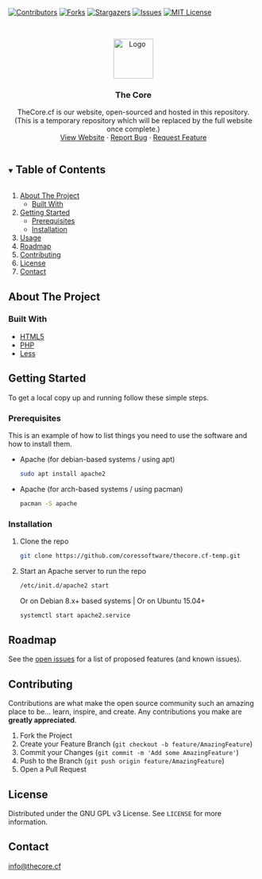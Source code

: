 [![Contributors][contributors-shield]][contributors-url]
[![Forks][forks-shield]][forks-url]
[![Stargazers][stars-shield]][stars-url]
[![Issues][issues-shield]][issues-url]
[![MIT License][license-shield]][license-url]




<!-- PROJECT LOGO -->
<br />
<p align="center">
  <a href="https://github.com/coressoftware/">
    <img src="favicon.png" alt="Logo" width="80" height="80">
  </a>

  <h3 align="center">The Core</h3>

  <p align="center">
    TheCore.cf is our website, open-sourced and hosted in this repository. (This is a temporary repository which will be replaced by the full website once complete.)
    <br />
    <a href="https://thecore.cf/">View Website</a>
    ·
    <a href="https://github.com/coressoftware/TheCore.cf-temp/issues">Report Bug</a>
    ·
    <a href="https://github.com/coressoftware/TheCore.cf-temp/issues">Request Feature</a>
  </p>
</p>



<!-- TABLE OF CONTENTS -->
<details open="open">
  <summary><h2 style="display: inline-block">Table of Contents</h2></summary>
  <ol>
    <li>
      <a href="#about-the-project">About The Project</a>
      <ul>
        <li><a href="#built-with">Built With</a></li>
      </ul>
    </li>
    <li>
      <a href="#getting-started">Getting Started</a>
      <ul>
        <li><a href="#prerequisites">Prerequisites</a></li>
        <li><a href="#installation">Installation</a></li>
      </ul>
    </li>
    <li><a href="#usage">Usage</a></li>
    <li><a href="#roadmap">Roadmap</a></li>
    <li><a href="#contributing">Contributing</a></li>
    <li><a href="#license">License</a></li>
    <li><a href="#contact">Contact</a></li>
  </ol>
</details>



<!-- ABOUT THE PROJECT -->
## About The Project

### Built With

* [HTML5]()
* [PHP]()
* [Less](https://lesscss.org/)



<!-- GETTING STARTED -->
## Getting Started

To get a local copy up and running follow these simple steps.

### Prerequisites

This is an example of how to list things you need to use the software and how to install them.
* Apache (for debian-based systems / using apt)
  ```sh
  sudo apt install apache2
  ```
* Apache (for arch-based systems / using pacman)
  ```sh
  pacman -S apache
  ```

### Installation

1. Clone the repo
   ```sh
   git clone https://github.com/coressoftware/thecore.cf-temp.git
   ```
2. Start an Apache server to run the repo
   ```sh
   /etc/init.d/apache2 start
   ```
   Or on Debian 8.x+ based systems | Or on Ubuntu 15.04+
   ```sh
   systemctl start apache2.service
   ```

<!-- ROADMAP -->
## Roadmap

See the [open issues](https://github.com/coressoftware/TheCore.cf-temp/issues) for a list of proposed features (and known issues).



<!-- CONTRIBUTING -->
## Contributing

Contributions are what make the open source community such an amazing place to be... learn, inspire, and create. Any contributions you make are **greatly appreciated**.

1. Fork the Project
2. Create your Feature Branch (`git checkout -b feature/AmazingFeature`)
3. Commit your Changes (`git commit -m 'Add some AmazingFeature'`)
4. Push to the Branch (`git push origin feature/AmazingFeature`)
5. Open a Pull Request



<!-- LICENSE -->
## License

Distributed under the GNU GPL v3 License. See `LICENSE` for more information.



<!-- CONTACT -->
## Contact

[info@thecore.cf](mailto:info@thecore.cf)


<!-- MARKDOWN LINKS & IMAGES -->
<!-- https://www.markdownguide.org/basic-syntax/#reference-style-links -->
[contributors-shield]: https://img.shields.io/github/contributors/coressoftware/TheCore.cf-temp.svg?style=for-the-badge
[contributors-url]: https://github.com/coressoftware/TheCore.cf-temp/graphs/contributors
[forks-shield]: https://img.shields.io/github/forks/coressoftware/TheCore.cf-temp.svg?style=for-the-badge
[forks-url]: https://github.com/coressoftware/TheCore.cf-temp/network/members
[stars-shield]: https://img.shields.io/github/stars/coressoftware/TheCore.cf-temp.svg?style=for-the-badge
[stars-url]: https://github.com/coressoftware/TheCore.cf-temp/stargazers
[issues-shield]: https://img.shields.io/github/issues/coressoftware/TheCore.cf-temp.svg?style=for-the-badge
[issues-url]: https://github.com/coressoftware/TheCore.cf-temp/issues
[license-shield]: https://img.shields.io/github/license/coressoftware/TheCore.cf-temp.svg?style=for-the-badge
[license-url]: https://github.com/coressoftware/TheCore.cf-temp/blob/master/LICENSE.txt
